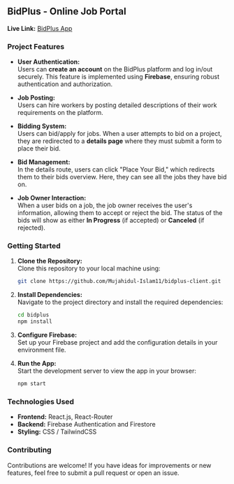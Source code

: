 ## BidPlus - Online Job Portal
**Live Link:** [BidPlus App](https://bidplus.netlify.app/)

### Project Features

- **User Authentication:**  
  Users can **create an account** on the BidPlus platform and log in/out securely. This feature is implemented using **Firebase**, ensuring robust authentication and authorization.

- **Job Posting:**  
  Users can hire workers by posting detailed descriptions of their work requirements on the platform.

- **Bidding System:**  
  Users can bid/apply for jobs. When a user attempts to bid on a project, they are redirected to a **details page** where they must submit a form to place their bid.

- **Bid Management:**  
  In the details route, users can click "Place Your Bid," which redirects them to their bids overview. Here, they can see all the jobs they have bid on.

- **Job Owner Interaction:**  
  When a user bids on a job, the job owner receives the user's information, allowing them to accept or reject the bid. The status of the bids will show as either **In Progress** (if accepted) or **Canceled** (if rejected).

### Getting Started

1. **Clone the Repository:**  
   Clone this repository to your local machine using:
   ```bash
   git clone https://github.com/Mujahidul-Islam11/bidplus-client.git
   ```

2. **Install Dependencies:**  
   Navigate to the project directory and install the required dependencies:
   ```bash
   cd bidplus
   npm install
   ```

3. **Configure Firebase:**  
   Set up your Firebase project and add the configuration details in your environment file.

4. **Run the App:**  
   Start the development server to view the app in your browser:
   ```bash
   npm start
   ```

### Technologies Used

- **Frontend:** React.js, React-Router
- **Backend:** Firebase Authentication and Firestore
- **Styling:** CSS / TailwindCSS

### Contributing

Contributions are welcome! If you have ideas for improvements or new features, feel free to submit a pull request or open an issue.
